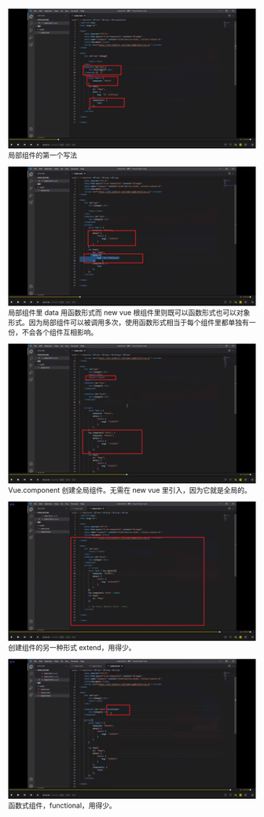 ![](./img/2022-03-04-17-15-52.png)  
局部组件的第一个写法

![](./img/2022-03-04-17-18-01.png)  
局部组件里 data 用函数形式而 new vue 根组件里则既可以函数形式也可以对象形式。因为局部组件可以被调用多次，使用函数形式相当于每个组件里都单独有一份，不会各个组件互相影响。

![](./img/2022-03-04-17-24-08.png)  
Vue.component 创建全局组件。无需在 new vue 里引入，因为它就是全局的。

![](./img/2022-03-04-17-27-41.png)  
创建组件的另一种形式 extend，用得少。

![](./img/2022-03-04-17-29-37.png)  
函数式组件，functional，用得少。
